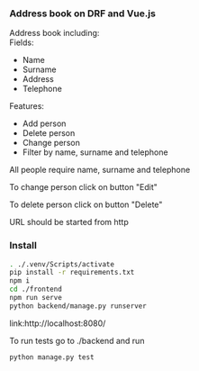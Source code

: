 ### Address book on DRF and Vue.js
Address book including:  
Fields:
- Name
- Surname
- Address
- Telephone

Features:
- Add person
- Delete person
- Change person
- Filter by name, surname and telephone

All people require name, surname and telephone

To change person click on button "Edit"

To delete person click on button "Delete"

URL should be started from http

### Install 
```bash
. ./.venv/Scripts/activate
pip install -r requirements.txt
npm i
cd ./frontend
npm run serve
python backend/manage.py runserver
```
link:http://localhost:8080/

To run tests go to ./backend and run
```bash
python manage.py test
```